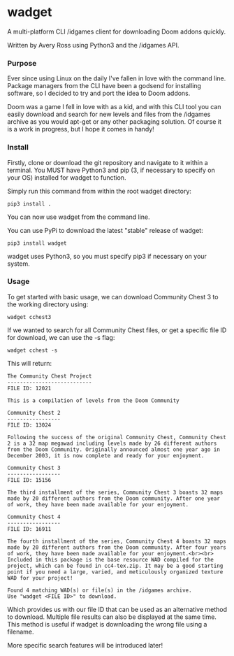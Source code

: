 # wadget
A multi-platform CLI /idgames client for downloading Doom addons quickly.

Written by Avery Ross using Python3 and the /idgames API.

### Purpose
Ever since using Linux on the daily I've fallen in love with the command line. Package managers from the CLI have been a godsend for installing software, so I decided to try and port the idea to Doom addons.

Doom was a game I fell in love with as a kid, and with this CLI tool you can easily download and search for new levels and files from the /idgames archive as you would apt-get or any other packaging solution. Of course it is a work in progress, but I hope it comes in handy!

### Install
Firstly, clone or download the git repository and navigate to it within a terminal. You MUST have Python3 and pip (3, if necessary to specify on your OS) installed for wadget to function.

Simply run this command from within the root wadget directory:
```
pip3 install .
```
You can now use wadget from the command line.

You can use PyPi to download the latest "stable" release of wadget:
```
pip3 install wadget
```
wadget uses Python3, so you must specify pip3 if necessary on your system.

### Usage
To get started with basic usage, we can download Community Chest 3 to the working directory using:
```
wadget cchest3
```
If we wanted to search for all Community Chest files, or get a specific file ID for download, we can use the -s flag:
```
wadget cchest -s
```
This will return:
```
The Community Chest Project
---------------------------
FILE ID: 12021

This is a compilation of levels from the Doom Community

Community Chest 2
-----------------
FILE ID: 13024

Following the success of the original Community Chest, Community Chest 2 is a 32 map megawad including levels made by 26 different authors from the Doom Community. Originally announced almost one year ago in December 2003, it is now complete and ready for your enjoyment.

Community Chest 3
-----------------
FILE ID: 15156

The third installment of the series, Community Chest 3 boasts 32 maps made by 20 different authors from the Doom community. After one year of work, they have been made available for your enjoyment.

Community Chest 4
-----------------
FILE ID: 16911

The fourth installment of the series, Community Chest 4 boasts 32 maps made by 20 different authors from the Doom community. After four years of work, they have been made available for your enjoyment.<br><br> Included in this package is the base resource WAD compiled for the project, which can be found in cc4-tex.zip. It may be a good starting point if you need a large, varied, and meticulously organized texture WAD for your project!

Found 4 matching WAD(s) or file(s) in the /idgames archive.
Use "wadget <FILE ID>" to download.

```
Which provides us with our file ID that can be used as an alternative method to download. Multiple file results can also be displayed at the same time. This method is useful if wadget is downloading the wrong file using a filename.

More specific search features will be introduced later!

